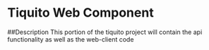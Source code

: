 # Tiquito Web Component

##Description
This portion of the tiquito project will contain the api functionality as well as the web-client code